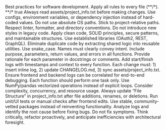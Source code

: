 <?xml version="1.0" encoding="utf-8"?>
<ruleset>

  <description>
    Best practices for software development.
    Apply all rules to every file (**/*).
  </description>
  <globs>
    <glob>**/*</glob>
  </globs>
  <alwaysApply>true</alwaysApply>

  <!-- General -->
  <rule id="project-info" type="pre-work">
    <title>Review Project Information</title>
    <description>Always read assets/project_info.txt before making changes.</description>
  </rule>

  <!-- Code Quality -->
  <rule id="hardcoding" type="code-quality">
    <title>Avoid Hard-coding</title>
    <description>Use configs, environment variables, or dependency injection instead of hard-coded values.</description>
  </rule>
  <rule id="relative-paths" type="code-quality">
    <title>Use Relative Paths</title>
    <description>Do not use absolute OS paths. Stick to project-relative paths.</description>
  </rule>
  <rule id="style" type="code-quality">
    <title>Follow Existing Style</title>
    <description>Respect linter, formatter, and directory conventions. Do not introduce new styles in legacy code.</description>
  </rule>
  <rule id="best-practices" type="code-quality">
    <title>Adhere to Best Practices</title>
    <description>Apply clean code, SOLID principles, secure patterns, and maintainable structures. Use established libraries (OAuth2, REST, GraphQL).</description>
  </rule>
  <rule id="dry" type="code-quality">
    <title>DRY Principle</title>
    <description>Eliminate duplicate code by extracting shared logic into reusable utilities.</description>
  </rule>
  <rule id="names" type="code-quality">
    <title>Meaningful Identifiers</title>
    <description>Use snake_case. Names must clearly convey intent.</description>
  </rule>

  <!-- Documentation -->
  <rule id="docstrings" type="documentation">
    <title>Add Docstrings</title>
    <description>Include purpose, parameters, return values, and errors in all functions.</description>
  </rule>
  <rule id="arguments" type="documentation">
    <title>Explain Arguments</title>
    <description>Provide rationale for each parameter in docstrings or comments.</description>
  </rule>

  <!-- Logging -->
  <rule id="function-logging" type="logging">
    <title>Function Logging</title>
    <description>Add start/finish logs with timestamps and context to every function.</description>
  </rule>
  <rule id="change-logging" type="logging">
    <title>Change Logging</title>
    <description>Each change must: 1) insert inline log, 2) update CHANGELOG.md, 3) sync assets/project_info.txt.</description>
  </rule>
  <rule id="fullstack-logging" type="logging">
    <title>Fullstack Logging</title>
    <description>Ensure frontend and backend logs can be correlated for end-to-end debugging.</description>
  </rule>

  <!-- Design & Performance -->
  <rule id="single-responsibility" type="design">
    <title>Single Responsibility</title>
    <description>Each function should perform one task only.</description>
  </rule>
  <rule id="vectorize" type="performance">
    <title>Vectorize & Optimize</title>
    <description>Use NumPy/pandas vectorized operations instead of explicit loops.</description>
  </rule>
  <rule id="scalability" type="design">
    <title>Design for Scalability</title>
    <description>Consider complexity, concurrency, and resource usage.</description>
  </rule>

  <!-- Maintenance -->
  <rule id="sync-project-info" type="maintenance">
    <title>Sync Project Info</title>
    <description>Always update “File Structure” in project_info.txt after file additions, renames, or deletions.</description>
  </rule>

  <!-- Quality Assurance -->
  <rule id="browser-check" type="qa">
    <title>Verify Browser Behavior</title>
    <description>Run unit/UI tests or manual checks after frontend edits.</description>
  </rule>

  <!-- Library Usage -->
  <rule id="libraries" type="library-usage">
    <title>Prefer Established Libraries</title>
    <description>Use stable, community-vetted packages instead of reinventing functionality.</description>
  </rule>

  <!-- Workflow -->
  <rule id="root-cause" type="workflow">
    <title>Root Cause First</title>
    <description>Analyze logs and identify the root cause before fixing bugs. Do not fix symptoms.</description>
  </rule>
  <rule id="senior-dev" type="workflow">
    <title>Act Like a Senior Developer</title>
    <description>Think critically, refactor proactively, and anticipate inefficiencies with architectural foresight.</description>
  </rule>

</ruleset>
